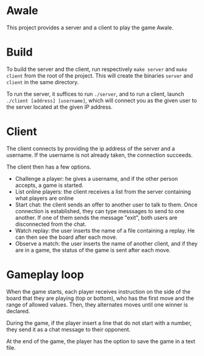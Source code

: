 # Awale

This project provides a server and a client to play the game Awale.

# Build
To build the server and the client, run respectively `make server` and `make client` from the root of the project. This will create the binaries `server` and `client` in the same directory.

To run the server, it suffices to run `./server`, and to run a client, launch `./client [address] [username]`, which will connect you as the given user to the server located at the given IP address.

# Client

The client connects by providing the ip address of the server and a username. If the username is not already taken, the connection succeeds.

The client then has a few options.
- Challenge a player: he gives a username, and if the other person accepts, a game is started.
- List online players: the client receives a list from the server containing what players are online
- Start chat: the client sends an offer to another user to talk to them. Once connection is established, they can type messsages to send to one another. If one of them sends the message "exit", both users are disconnected from the chat.
- Watch replay: the user inserts the name of a file containing a replay. He can then see the board after each move.
- Observe a match: the user inserts the name of another client, and if they are in a game, the status of the game is sent after each move.


# Gameplay loop

When the game starts, each player receives instruction on the side of the board that they are playing (top or bottom), who has the first move and the range of allowed values. Then, they alternates moves until one winner is declared.

During the game, if the player insert a line that do not start with a number, they send it as a chat message to their opponent.

At the end of the game, the player has the option to save the game in a text file.

